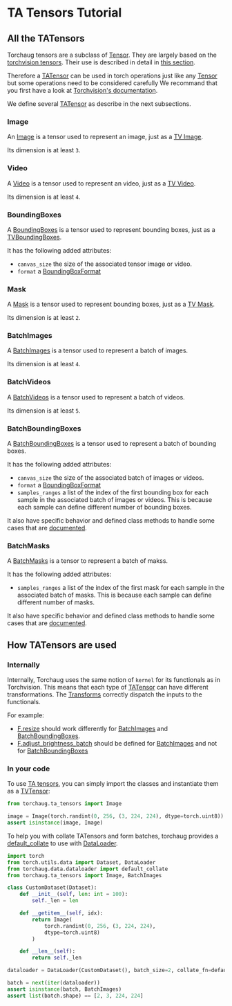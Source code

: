 # TA Tensors Tutorial

## All the TATensors

Torchaug tensors are a subclass of [Tensor](#torch.Tensor). They are largely based on the [torchvision tensors](#torchvision.tv_tensors.TVTensor). Their use is described in detail in [this section](#how-tatensors-are-used).

Therefore a [TATensor](#torchaug.ta_tensors.TATensor) can be used in torch operations just like any [Tensor](#torch.Tensor) but some operations need to be considered carefully We recommand that you first have a look at [Torchvision's documentation](https://pytorch.org/vision/stable/auto_examples/transforms/plot_tv_tensors.html#what-can-i-do-with-a-tvtensor).

We define several [TATensor](#torchaug.ta_tensors.TATensor) as describe in the next subsections.

### Image

An [Image](#torchaug.ta_tensors.Image) is a tensor used to represent an image, just as a [TV Image](#torchvision.tv_tensors.Image).

Its dimension is at least `3`.

### Video

A [Video](#torchaug.ta_tensors.Video) is a tensor used to represent an video, just as a [TV Video](#torchvision.tv_tensors.Video).

Its dimension is at least `4`.

### BoundingBoxes

A [BoundingBoxes](#torchaug.ta_tensors.BoundingBoxes) is a tensor used to represent bounding boxes, just as a [TVBoundingBoxes](#torchvision.tv_tensors.BoundingBoxes).

It has the following added attributes:
- `canvas_size` the size of the associated tensor image or video.
- `format` a [BoundingBoxFormat](#torchaug.ta_tensors.BoundingBoxFormat)

### Mask

A [Mask](#torchaug.ta_tensors.Mask) is a tensor used to represent bounding boxes, just as a [TV Mask](#torchvision.tv_tensors.Mask).

Its dimension is at least `2`.

### BatchImages

A [BatchImages](#torchaug.ta_tensors.BatchImages) is a tensor used to represent a batch of images.

Its dimension is at least `4`.

### BatchVideos

A [BatchVideos](#torchaug.ta_tensors.BatchVideos) is a tensor used to represent a batch of videos.

Its dimension is at least `5`.

### BatchBoundingBoxes

A [BatchBoundingBoxes](#torchaug.ta_tensors.BatchBoundingBoxes) is a tensor used to represent a batch of bounding boxes.

It has the following added attributes:
- `canvas_size` the size of the associated batch of images or videos.
- `format` a [BoundingBoxFormat](#torchaug.ta_tensors.BoundingBoxFormat)
- `samples_ranges` a list of the index of the first bounding box for each sample in the associated batch of images or videos. This is because each sample can define different number of bounding boxes.

It also have specific behavior and defined class methods to handle some cases that are [documented](#torchaug.ta_tensors.BatchBoundingBoxes).

### BatchMasks

A [BatchMasks](#torchaug.ta_tensors.BatchMasks) is a tensor to represent a batch of makss.

It has the following added attributes:
- `samples_ranges` a list of the index of the first mask for each sample in the associated batch of masks. This is because each sample can define different number of masks.

It also have specific behavior and defined class methods to handle some cases that are [documented](#torchaug.ta_tensors.BatchMasks).

## How TATensors are used

### Internally

Internally, Torchaug uses the same notion of `kernel` for its functionals as in Torchvision. This means that each type of [TATensor](#torchaug.ta_tensors.TATensor) can have different transformations. The [Transforms](#torchaug.transforms.RandomApplyTransform) correctly dispatch the inputs to the functionals.

For example:
- [F.resize](#torchaug.transforms.functional.resize) should work differently for [BatchImages](#torchaug.ta_tensors.BatchImages) and [BatchBoundingBoxes](#torchaug.ta_tensors.BatchBoundingBoxes).
- [F.adjust_brightness_batch](#torchaug.transforms.functional.adjust_brightness_batch) should be defined for [BatchImages](#torchaug.ta_tensors.BatchImages) and not for [BatchBoundingBoxes](#torchaug.ta_tensors.BatchBoundingBoxes)

### In your code

To use [TA tensors](#torchaug.ta_tensors.TATensor), you can simply import the classes and instantiate them as a [TVTensor](#torchvision.tv_tensors.TVTensor):

```python
from torchaug.ta_tensors import Image

image = Image(torch.randint(0, 256, (3, 224, 224), dtype=torch.uint8))
assert isinstance(image, Image)
```

To help you with collate TATensors and form batches, torchaug provides a [default_collate](#torchaug.data.dataloader.default_collate) to use with [DataLoader](#torch.utils.data.DataLoader).

```python
import torch
from torch.utils.data import Dataset, DataLoader
from torchaug.data.dataloader import default_collate
from torchaug.ta_tensors import Image, BatchImages

class CustomDataset(Dataset):
    def __init__(self, len: int = 100):
        self._len = len

    def __getitem__(self, idx):
        return Image(
            torch.randint(0, 256, (3, 224, 224),
            dtype=torch.uint8)
        )

    def __len__(self):
        return self._len

dataloader = DataLoader(CustomDataset(), batch_size=2, collate_fn=default_collate)

batch = next(iter(dataloader))
assert isinstance(batch, BatchImages)
assert list(batch.shape) == [2, 3, 224, 224]
```
